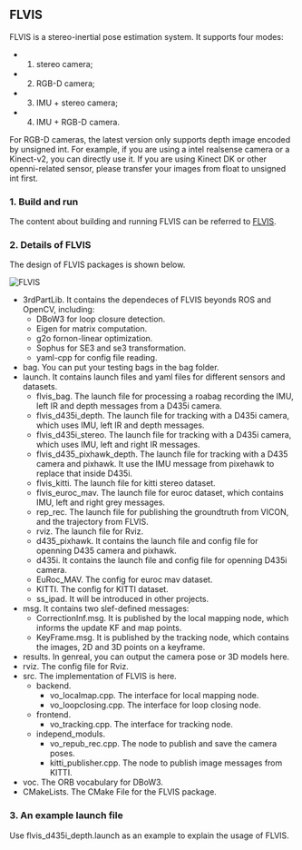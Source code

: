 ## FLVIS

FLVIS is a stereo-inertial pose estimation system. It supports four modes: 
* 1. stereo camera;
* 2. RGB-D camera;
* 3. IMU + stereo camera; 
* 4. IMU + RGB-D camera. 

For RGB-D cameras, the latest version only supports depth image encoded by unsigned int. For example, if you are using a intel realsense camera or a Kinect-v2, you can directly use it. If you are using Kinect DK or other openni-related sensor, please transfer your images from float to unsigned int first.

### 1. Build and run

The content about building and running FLVIS can be referred to [FLVIS](https://github.com/HKPolyU-UAV/FLVIS).

### 2. Details of FLVIS 

The design of FLVIS packages is shown below.

![FLVIS](https://github.com/zouyajing/PhD_document_for_navlab/blob/main/imgs/FLVIS_code.png)
* 3rdPartLib. It contains the dependeces of FLVIS beyonds ROS and OpenCV, including:  
  * DBoW3 for loop closure detection.
  * Eigen for matrix computation.
  * g2o fornon-linear optimization. 
  * Sophus for SE3 and se3 transformation.
  * yaml-cpp for config file reading. 
* bag. You can put your testing bags in the bag folder.
* launch. It contains launch files and yaml files for different sensors and datasets.
  * flvis_bag. The launch file for processing a roabag recording the IMU, left IR and depth messages from a D435i camera.
  * flvis_d435i_depth. The launch file for tracking with a D435i camera, which uses IMU, left IR and depth messages.
  * flvis_d435i_stereo. The launch file for tracking with a D435i camera, which uses IMU, left and right IR messages.
  * flvis_d435_pixhawk_depth. The launch file for tracking with a D435 camera and pixhawk. It use the IMU message from pixehawk to replace that inside D435i.
  * flvis_kitti. The launch file for kitti stereo dataset.
  * flvis_euroc_mav. The launch file for euroc dataset, which contains IMU, left and right grey messages.
  * rep_rec. The launch file for publishing the groundtruth from VICON, and the trajectory from FLVIS.
  * rviz. The launch file for Rviz.
  * d435_pixhawk. It contains the launch file and config file for openning D435 camera and pixhawk.
  * d435i. It contains the launch file and config file for openning D435i camera.
  * EuRoc_MAV. The config for euroc mav dataset.
  * KITTI. The config for KITTI dataset.
  * ss_ipad. It will be introduced in other projects.
* msg. It contains two slef-defined messages:
  * CorrectionInf.msg. It is published by the local mapping node, which informs the update KF and map points.
  * KeyFrame.msg. It is published by the tracking node, which contains the images, 2D and 3D points on a keyframe.
* results. In genreal, you can output the camera pose or 3D models here.
* rviz. The config file for Rviz.
* src. The implementation of FLVIS is here.
  * backend.
    * vo_localmap.cpp. The interface for local mapping node.
    * vo_loopclosing.cpp. The interface for loop closing node.
  * frontend.
    * vo_tracking.cpp. The interface for tracking node.
  * independ_moduls.
    * vo_repub_rec.cpp. The node to publish and save the camera poses.
    * kitti_publisher.cpp. The node to publish image messages from KITTI.
* voc. The ORB vocabulary for DBoW3.
* CMakeLists. The CMake File for the FLVIS package.

### 3. An example launch file

Use flvis_d435i_depth.launch as an example to explain the usage of FLVIS.


